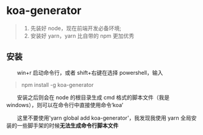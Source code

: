 # koa-generator

> 1. 先装好 node，现在前端开发必备环境;
> 2. 安装好 yarn，yarn 比自带的 npm 更加优秀

## 安装

&emsp;&emsp;win+r 启动命令行，或者 shift+右键在选择 powershell，输入

> npm install -g koa-generator

&emsp;&emsp;安装之后则会在 node 的根目录生成 cmd 格式的脚本文件（我是 windows），则可以在命令行中直接使用命令‘koa’

&emsp;&emsp;这里不要使用'yarn global add koa-generator'，我发现我使用 yarn 全局安装的一些脚手架的时候<b>无法生成命令行脚本文件</b>
